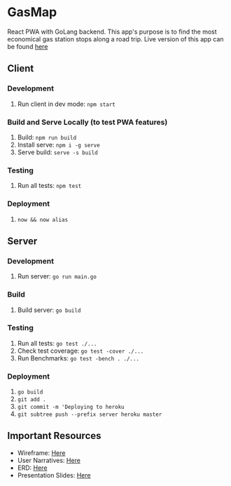 # GasMap
React PWA with GoLang backend. This app's purpose is to find the most economical gas station stops along a road trip. Live version of this app can be found [here](https://gas-map.now.sh)

## Client
### Development
1. Run client in dev mode: `npm start`

### Build and Serve Locally (to test PWA features)
1. Build: `npm run build`
2. Install serve: `npm i -g serve`
3. Serve build: `serve -s build`

### Testing
1. Run all tests: `npm test`

### Deployment
1. `now && now alias`

## Server
### Development
1. Run server: `go run main.go`

### Build
1. Build server: `go build`

### Testing 
1. Run all tests: `go test ./...`
2. Check test coverage: `go test -cover ./...`
3. Run Benchmarks: `go test -bench . ./...`

### Deployment
1. `go build`
2. `git add .`
3. `git commit -m 'Deploying to heroku`
2. `git subtree push --prefix server heroku master`

## Important Resources
- Wireframe: [Here](https://docs.google.com/document/d/1YeSE6cU_osruhf7CHbpamtt6iIiCj2Nl9eezKKZxYaM/edit)
- User Narratives: [Here](https://docs.google.com/document/d/1zTAgrXNFwEfVFGPkSgPuXvTbp4nFH6_5oHCADkD9NEc/edit)
- ERD: [Here](https://docs.google.com/document/d/1g5PqcSkDw_cGNFT1ZePD6GSw9poX2-ZmQVgwLyp711A/edit)
- Presentation Slides: [Here](https://docs.google.com/presentation/d/1dzx4RrsT4Db0ewEdqRW5b46ZPHRLH6IMMQISJY0aXp0/edit)